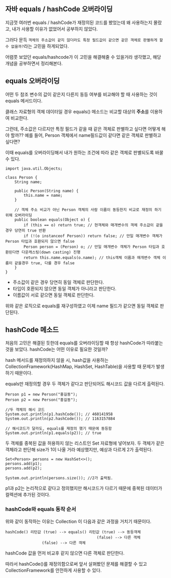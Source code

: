 ## 자바 equals / hashCode 오버라이딩

지금껏 여러번 equals / hashCode가 재정의된 코드를 봤었는데 왜 사용하는지 몰랐고, 내가 사용할 이유가 없었어서 공부하지 않았다.

그러다 문득 `객체의 주소값이 같지 않더라도 특정 필드값이 같으면 같은 객체로 판별하게 할 수 없을까?`라는 고민을 하게되었다.

어렴풋 보았던 equals/hashcode가 이 고민을 해결해줄 수 있을거라 생각했고, 해당 개념을 공부하면서 정리해본다.

## equals 오버라이딩

어떤 두 참조 변수의 값이 같은지 다른지 동등 여부를 비교해야 할 때 사용하는 것이 equals 메서드이다.

클래스 자료형의 객체 데이터일 경우 equals() 메소드는 비교할 대상의 **주소**를 이용하여 비교한다.

그런데, 주소값은 다르지만 특정 필드가 같을 때 같은 객체로 판별하고 싶다면 어떻게 해야 할까?? 예를 들어, Person 객체에서 name필드값이 같다면 같은 객체로 판별하고 싶다면?

이때 equals를 오버라이딩해서 내가 원하는 조건에 따라 같은 객체로 판별되도록 바꿀 수 있다.

```
import java.util.Objects;

class Person {
    String name;

    public Person(String name) {
        this.name = name;
    }

    // 객체 주소 비교가 아닌 Person 객체의 사람 이름이 동등한지 비교로 재정의 하기 위해 오버라이딩
    public boolean equals(Object o) {
        if (this == o) return true; // 현객체와 매개변수의 객체 주소값이 같을 경우 당연히 true 반환
        if (!(o instanceof Person)) return false; // 만일 매개변수 객체가 Person 타입과 호환되지 않으면 false
        Person person = (Person) o; // 만일 매개변수 객체가 Person 타입과 호환된다면 다운캐스팅(down casting) 진행
        return this.name.equals(o.name); // this객체 이름과 매개변수 객체 이름이 같을경우 true, 다를 경우 false
    }
}

```

- 주소값이 같은 경우 당연히 동일 객체로 판단한다.
- 타입이 호환되지 않으면 동일 객체가 아니라고 판단한다.
- 이름값이 서로 같으면 동일 객체로 판단한다.

위와 같은 로직으로 equals를 재구성하였고 이제 name 필드가 같으면 동일 객체로 판단된다.

## hashCode 메소드

처음의 고민은 해결된 듯한데 equals를 오버라이딩할 때 항상 hashCode가 따라붙는 것을 보았다. hashCode는 어떤 이유로 필요한 것일까?

hash 메서드를 재정의하지 않을 시, hash값을 사용하는 CollectionFramework(HashMap, HashSet, HashTable)을 사용할 때 문제가 발생하기 때문이다.

equals만 재정의할 경우 두 객체가 같다고 판단되어도 해시코드 값을 다르게 출력된다.

```
Person p1 = new Person("홍길동");
Person p2 = new Person("홍길동");

//두 객체의 해시 코드
System.out.println(p1.hashCode()); // 460141958
System.out.println(p2.hashCode()); // 1163157884

// 해시코드가 달라도, equals를 재정의 했기 때문에 동등함
System.out.println(p1.equals(p2)); // true
```

두 객체를 중복된 값을 허용하지 않는 리스트인 Set 자료형에 넣어보자. 두 객체가 같은 객체라고 판단해 size가 1이 나올 거라 예상했지만, 예상과 다르게 2가 출력된다.

```
Set<Person> persons = new HashSet<>();
persons.add(p1);
persons.add(p2);

System.out.println(persons.size()); //2가 출력됨.
```

p1과 p2는 논리적으로 같다고 정의했지만 해시코드가 다르기 때문에 중복된 데이터가 컬렉션에 추가된 것이다.

### hashCode와 equals 동작 순서

위와 같이 동작하는 이유는 Collection 이 다음과 같은 과정을 거치기 때문이다.

    hashCode() 리턴값 (true) --> equals() 리턴값 (true) --> 동등객체     
                                            (false) --> 다른 객체
                    (false) --> 다른 객체

hashCode 값을 먼저 비교후 같지 않으면 다른 객체로 판단한다.

따라서 hashCode()를 재정의함으로써 앞서 살펴봤던 문제를 해결할 수 있고 CollectionFramework를 안전하게 사용할 수 있다.
